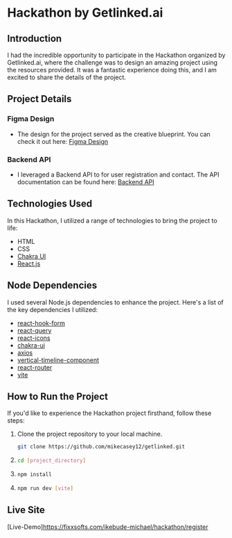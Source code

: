 # Hackathon by Getlinked.ai

## Introduction

I had the incredible opportunity to participate in the Hackathon organized by Getlinked.ai, where the challenge was to design an amazing project using the resources provided. It was a fantastic experience doing this, and I am excited to share the details of the project.

## Project Details

### Figma Design

- The design for the project served as the creative blueprint. You can check it out here: [Figma Design](https://www.figma.com/file/5WXTnOu1Yy7vjCDCGKSnib/Getlinked?type=design&node-id=0-1&mode=design&t=YfB0JBrgpquQFDwm-0)

### Backend API

- I leveraged a Backend API to for user registration and contact. The API documentation can be found here: [Backend API](https://documenter.getpostman.com/view/13489492/2s9YC5zYA5)

## Technologies Used

In this Hackathon, I utilized a range of technologies to bring the project to life:

- HTML
- CSS
- [Chakra UI](https://chakra-ui.com/)
- [React.js](https://reactjs.org/)

## Node Dependencies

I used several Node.js dependencies to enhance the project. Here's a list of the key dependencies I utilized:

- [react-hook-form](https://react-hook-form.com/)
- [react-query](https://react-query.tanstack.com/)
- [react-icons](https://react-icons.github.io/react-icons/)
- [chakra-ui](https://chakra-ui.com/)
- [axios](https://axios-http.com/)
- [vertical-timeline-component](https://www.npmjs.com/package/vertical-timeline-component)
- [react-router](https://reactrouter.com/)
- [vite](https://vitejs.dev/)

## How to Run the Project

If you'd like to experience the Hackathon project firsthand, follow these steps:

1. Clone the project repository to your local machine.
   ```bash
   git clone https://github.com/mikecasey12/getlinked.git
   ```
2. ```bash
   cd [project_directory]
   ```
3. ```bash
   npm install
   ```
4. ```bash
   npm run dev [vite]
   ```

## Live Site

[Live-Demo]https://fixxsofts.com/ikebude-michael/hackathon/register
